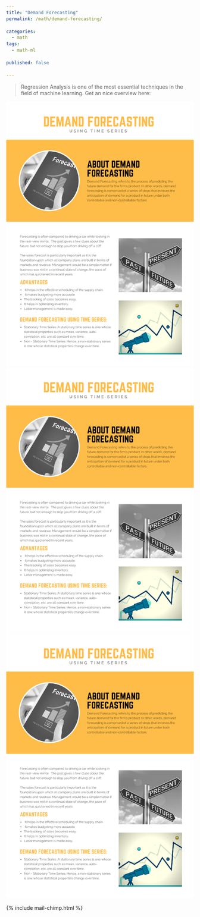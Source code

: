 ```yaml
---
title: "Demand Forecasting"
permalink: /math/demand-forecasting/

categories:
  - math
tags:
  - math-ml
  
published: false

---
```


> Regression Analysis is one of the most essential techniques in the field of machine learning. Get an nice overview here:

<img src="/assets/images/math/demand-forecasting/Demand-Forecasting-1.png" alt="demand forecasting info graphic"/>
<img src="/assets/images/math/demand-forecasting/Demand-Forecasting-1.png" alt="demand forecasting info graphic"/>
<img src="/assets/images/math/demand-forecasting/Demand-Forecasting-1.png" alt="demand forecasting info graphic"/>

{% include mail-chimp.html %}